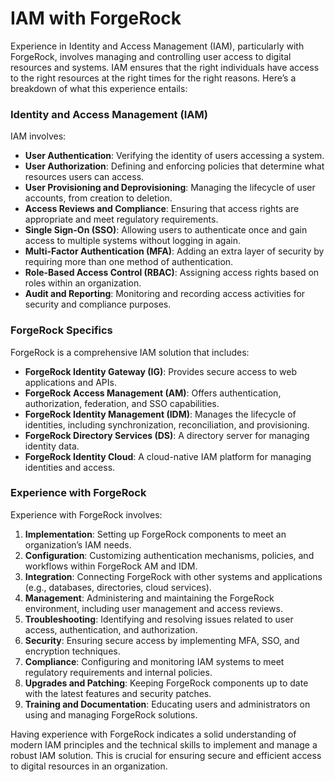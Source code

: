 # IAM with ForgeRock

Experience in Identity and Access Management (IAM), particularly with ForgeRock, involves managing and controlling user access to digital resources and systems. IAM ensures that the right individuals have access to the right resources at the right times for the right reasons. Here’s a breakdown of what this experience entails:

### Identity and Access Management (IAM)
IAM involves:
- **User Authentication**: Verifying the identity of users accessing a system.
- **User Authorization**: Defining and enforcing policies that determine what resources users can access.
- **User Provisioning and Deprovisioning**: Managing the lifecycle of user accounts, from creation to deletion.
- **Access Reviews and Compliance**: Ensuring that access rights are appropriate and meet regulatory requirements.
- **Single Sign-On (SSO)**: Allowing users to authenticate once and gain access to multiple systems without logging in again.
- **Multi-Factor Authentication (MFA)**: Adding an extra layer of security by requiring more than one method of authentication.
- **Role-Based Access Control (RBAC)**: Assigning access rights based on roles within an organization.
- **Audit and Reporting**: Monitoring and recording access activities for security and compliance purposes.

### ForgeRock Specifics
ForgeRock is a comprehensive IAM solution that includes:
- **ForgeRock Identity Gateway (IG)**: Provides secure access to web applications and APIs.
- **ForgeRock Access Management (AM)**: Offers authentication, authorization, federation, and SSO capabilities.
- **ForgeRock Identity Management (IDM)**: Manages the lifecycle of identities, including synchronization, reconciliation, and provisioning.
- **ForgeRock Directory Services (DS)**: A directory server for managing identity data.
- **ForgeRock Identity Cloud**: A cloud-native IAM platform for managing identities and access.

### Experience with ForgeRock
Experience with ForgeRock involves:
1. **Implementation**: Setting up ForgeRock components to meet an organization’s IAM needs.
2. **Configuration**: Customizing authentication mechanisms, policies, and workflows within ForgeRock AM and IDM.
3. **Integration**: Connecting ForgeRock with other systems and applications (e.g., databases, directories, cloud services).
4. **Management**: Administering and maintaining the ForgeRock environment, including user management and access reviews.
5. **Troubleshooting**: Identifying and resolving issues related to user access, authentication, and authorization.
6. **Security**: Ensuring secure access by implementing MFA, SSO, and encryption techniques.
7. **Compliance**: Configuring and monitoring IAM systems to meet regulatory requirements and internal policies.
8. **Upgrades and Patching**: Keeping ForgeRock components up to date with the latest features and security patches.
9. **Training and Documentation**: Educating users and administrators on using and managing ForgeRock solutions.

Having experience with ForgeRock indicates a solid understanding of modern IAM principles and the technical skills to implement and manage a robust IAM solution. This is crucial for ensuring secure and efficient access to digital resources in an organization.